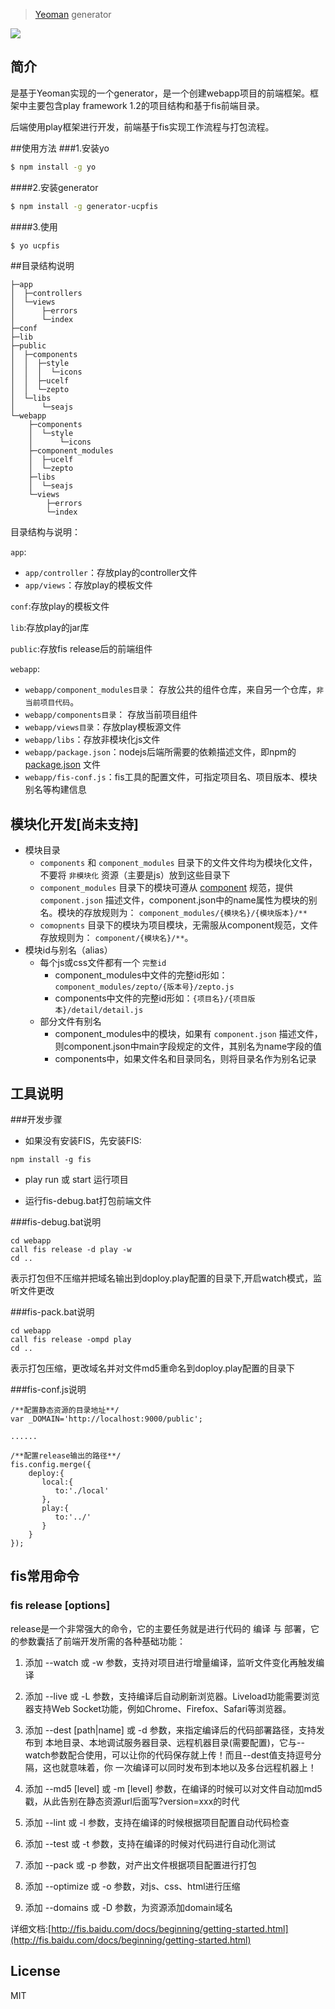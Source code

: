 
> [Yeoman](http://yeoman.io) generator

![](http://i.imgur.com/JHaAlBJ.png)

## 简介

是基于Yeoman实现的一个generator，是一个创建webapp项目的前端框架。框架中主要包含play framework 1.2的项目结构和基于fis前端目录。

后端使用play框架进行开发，前端基于fis实现工作流程与打包流程。

##使用方法
###1.安装yo

```bash
$ npm install -g yo
```

####2.安装generator
```bash
$ npm install -g generator-ucpfis
```

####3.使用

```bash
$ yo ucpfis
```

##目录结构说明

```
├─app
│  ├─controllers
│  └─views
│      ├─errors
│      └─index
├─conf
├─lib
├─public
│  ├─components
│  │  ├─style
│  │  │  └─icons
│  │  ├─ucelf
│  │  └─zepto
│  └─libs
│      └─seajs
└─webapp
    ├─components
    │  └─style
    │      └─icons
    ├─component_modules
    │  ├─ucelf
    │  └─zepto
    ├─libs
    │  └─seajs
    └─views
        ├─errors
        └─index
```
目录结构与说明：

``app``:
* ``app/controller``：存放play的controller文件
* ``app/views``：存放play的模板文件

``conf``:存放play的模板文件

``lib``:存放play的jar库

``public``:存放fis release后的前端组件

``webapp``:
* ``webapp/component_modules目录``： 存放公共的组件仓库，来自另一个仓库，``非当前项目代码``。
* ``webapp/components目录``： 存放当前项目组件
* ``webapp/views目录``：存放play模板源文件
* ``webapp/libs``：存放非模块化js文件
* ``webapp/package.json``：nodejs后端所需要的依赖描述文件，即npm的 [package.json](https://www.npmjs.org/doc/files/package.json.html) 文件
* ``webapp/fis-conf.js``：fis工具的配置文件，可指定项目名、项目版本、模块别名等构建信息

## 模块化开发[尚未支持]

* 模块目录
    * ``components`` 和 ``component_modules`` 目录下的文件文件均为模块化文件，不要将 ``非模块化`` 资源（主要是js）放到这些目录下
    * ``component_modules`` 目录下的模块可遵从 [component](https://github.com/component/component) 规范，提供 ``component.json`` 描述文件，component.json中的name属性为模块的别名。模块的存放规则为： ``component_modules/{模块名}/{模块版本}/**``
    * ``comopnents`` 目录下的模块为项目模块，无需服从component规范，文件存放规则为： ``component/{模块名}/**``。
* 模块id与别名（alias）
    * 每个js或css文件都有一个 ``完整id``
        * component_modules中文件的完整id形如：``component_modules/zepto/{版本号}/zepto.js``
        * components中文件的完整id形如：``{项目名}/{项目版本}/detail/detail.js``
    * 部分文件有别名
        * component_modules中的模块，如果有 ``component.json`` 描述文件，则component.json中main字段规定的文件，其别名为name字段的值
        * components中，如果文件名和目录同名，则将目录名作为别名记录

## 工具说明

###开发步骤

* 如果没有安装FIS，先安装FIS:
``` 
npm install -g fis
```
* play run 或 start 运行项目

* 运行fis-debug.bat打包前端文件

###fis-debug.bat说明
```
cd webapp
call fis release -d play -w
cd ..
```
表示打包但不压缩并把域名输出到doploy.play配置的目录下,开启watch模式，监听文件更改

###fis-pack.bat说明
```
cd webapp
call fis release -ompd play
cd ..
```
表示打包压缩，更改域名并对文件md5重命名到doploy.play配置的目录下

###fis-conf.js说明

```
/**配置静态资源的目录地址**/
var _DOMAIN='http://localhost:9000/public';

......

/**配置release输出的路径**/
fis.config.merge({
    deploy:{
       local:{
          to:'./local'
       },
       play:{
          to:'../'
       }
    }
});

```



## fis常用命令

### fis release [options]

release是一个非常强大的命令，它的主要任务就是进行代码的 编译 与 部署，它的参数囊括了前端开发所需的各种基础功能：

1. 添加 --watch 或 -w 参数，支持对项目进行增量编译，监听文件变化再触发编译

2. 添加 --live 或 -L 参数，支持编译后自动刷新浏览器。Liveload功能需要浏览器支持Web Socket功能，例如Chrome、Firefox、Safari等浏览器。

3. 添加 --dest [path|name] 或 -d 参数，来指定编译后的代码部署路径，支持发布到 本地目录、本地调试服务器目录、远程机器目录(需要配置)，它与--watch参数配合使用，可以让你的代码保存就上传！而且--dest值支持逗号分隔，这也就意味着，你 一次编译可以同时发布到本地以及多台远程机器上！

4. 添加 --md5 [level] 或 -m [level] 参数，在编译的时候可以对文件自动加md5戳，从此告别在静态资源url后面写?version=xxx的时代

5. 添加 --lint 或 -l 参数，支持在编译的时候根据项目配置自动代码检查

6. 添加 --test 或 -t 参数，支持在编译的时候对代码进行自动化测试

7. 添加 --pack 或 -p 参数，对产出文件根据项目配置进行打包

8. 添加 --optimize 或 -o 参数，对js、css、html进行压缩

9. 添加 --domains 或 -D 参数，为资源添加domain域名

详细文档:[http://fis.baidu.com/docs/beginning/getting-started.html](http://fis.baidu.com/docs/beginning/getting-started.html)


## License

MIT
